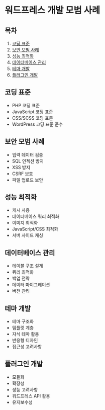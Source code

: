# 워드프레스 개발 모범 사례

## 목차
1. [코딩 표준](#코딩-표준)
2. [보안 모범 사례](#보안-모범-사례)
3. [성능 최적화](#성능-최적화)
4. [데이터베이스 관리](#데이터베이스-관리)
5. [테마 개발](#테마-개발)
6. [플러그인 개발](#플러그인-개발)

## 코딩 표준
- PHP 코딩 표준
- JavaScript 코딩 표준
- CSS/SCSS 코딩 표준
- WordPress 코딩 표준 준수

## 보안 모범 사례
- 입력 데이터 검증
- SQL 인젝션 방지
- XSS 방지
- CSRF 보호
- 파일 업로드 보안

## 성능 최적화
- 캐시 사용
- 데이터베이스 쿼리 최적화
- 이미지 최적화
- JavaScript/CSS 최적화
- 서버 사이드 캐싱

## 데이터베이스 관리
- 테이블 구조 설계
- 쿼리 최적화
- 백업 전략
- 데이터 마이그레이션
- 버전 관리

## 테마 개발
- 테마 구조화
- 템플릿 계층
- 자식 테마 활용
- 반응형 디자인
- 접근성 고려사항

## 플러그인 개발
- 모듈화
- 확장성
- 성능 고려사항
- 워드프레스 API 활용
- 유지보수성
